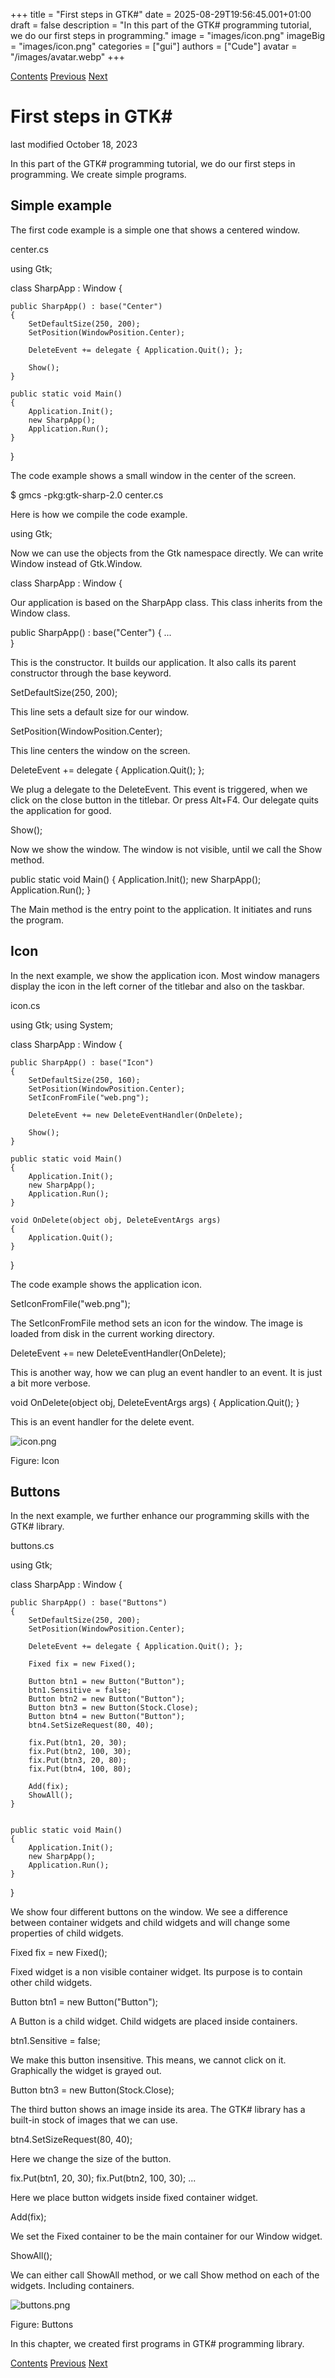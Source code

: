 +++
title = "First steps in GTK#"
date = 2025-08-29T19:56:45.001+01:00
draft = false
description = "In this part of the GTK# programming tutorial, we do our first steps in programming."
image = "images/icon.png"
imageBig = "images/icon.png"
categories = ["gui"]
authors = ["Cude"]
avatar = "/images/avatar.webp"
+++

[Contents](..)
[Previous](../introduction/)
[Next](../layout/)

# First steps in GTK#

last modified October 18, 2023

In this part of the GTK# programming tutorial, we do our first steps in programming.
We create simple programs. 

## Simple example

The first code example is a simple one that shows a centered window.  

center.cs
  
 
using Gtk;
 
class SharpApp : Window {
 
    public SharpApp() : base("Center")
    {
        SetDefaultSize(250, 200);
        SetPosition(WindowPosition.Center);
        
        DeleteEvent += delegate { Application.Quit(); };
        
        Show();    
    }
    
    public static void Main()
    {
        Application.Init();
        new SharpApp();        
        Application.Run();
    }
}

The code example shows a small window in the center of the screen. 

$ gmcs -pkg:gtk-sharp-2.0 center.cs

Here is how we compile the code example.

using Gtk;

Now we can use the objects from the Gtk namespace directly. We can write 
Window instead of Gtk.Window. 

class SharpApp : Window {

Our application is based on the SharpApp class. This class inherits from 
the Window class. 

public SharpApp() : base("Center")
{
    ...   
}

This is the constructor. It builds our application. It also calls
its parent constructor through the base keyword.

SetDefaultSize(250, 200);

This line sets a default size for our window. 

SetPosition(WindowPosition.Center);

This line centers the window on the screen. 

DeleteEvent += delegate { Application.Quit(); };

We plug a delegate to the DeleteEvent. This
event is triggered, when we click on the close button in the titlebar. 
Or press Alt+F4. Our delegate quits the application for good. 

Show();

Now we show the window. The window is not visible, until we call the 
Show method. 

public static void Main()
{
    Application.Init();
    new SharpApp();        
    Application.Run();
}

The Main method is the entry point to the 
application. It initiates and runs the program. 

## Icon

In the next example, we show the application icon. Most window managers 
display the icon in the left corner of the titlebar and also on the taskbar.

icon.cs
  

 
using Gtk;
using System;
 
class SharpApp : Window {
 
    public SharpApp() : base("Icon")
    {
        SetDefaultSize(250, 160);
        SetPosition(WindowPosition.Center);
        SetIconFromFile("web.png");
        
        DeleteEvent += new DeleteEventHandler(OnDelete);
        
        Show();      
    }
    
    public static void Main()
    {
        Application.Init();
        new SharpApp();
        Application.Run();
    }

    void OnDelete(object obj, DeleteEventArgs args)
    {
        Application.Quit();
    }
}

The code example shows the application icon. 

SetIconFromFile("web.png");

The SetIconFromFile method sets an icon for the window.
The image is loaded from disk in the current working directory. 

DeleteEvent += new DeleteEventHandler(OnDelete);

This is another way, how we can plug an event handler to an event. 
It is just a bit more verbose.

void OnDelete(object obj, DeleteEventArgs args)
{
    Application.Quit();
}

This is an event handler for the delete event. 

![icon.png](images/icon.png)

Figure: Icon

## Buttons

In the next example, we further enhance our programming skills with 
the GTK# library.

buttons.cs
  

using Gtk;
 
class SharpApp : Window
{
    
    public SharpApp() : base("Buttons")
    {
        SetDefaultSize(250, 200);
        SetPosition(WindowPosition.Center);
        
        DeleteEvent += delegate { Application.Quit(); };

        Fixed fix = new Fixed();

        Button btn1 = new Button("Button");
        btn1.Sensitive = false;
        Button btn2 = new Button("Button");
        Button btn3 = new Button(Stock.Close);
        Button btn4 = new Button("Button");
        btn4.SetSizeRequest(80, 40);

        fix.Put(btn1, 20, 30);
        fix.Put(btn2, 100, 30);
        fix.Put(btn3, 20, 80);
        fix.Put(btn4, 100, 80);
        
        Add(fix);
        ShowAll();
    }
    

    public static void Main() 
    {
        Application.Init();
        new SharpApp();
        Application.Run();
    }
}

We show four different buttons on the window. We see a difference between 
container widgets and child widgets and will change some properties of 
child widgets. 

Fixed fix = new Fixed();

Fixed widget is a non visible container widget. 
Its purpose is to contain other child widgets. 

Button btn1 = new Button("Button");

A Button is a child widget. Child widgets are placed inside
containers. 

btn1.Sensitive = false;

We make this button insensitive. This means, we cannot click on it. 
Graphically the widget is grayed out.

Button btn3 = new Button(Stock.Close);

The third button shows an image inside its area. The GTK# library
has a built-in stock of images that we can use. 

btn4.SetSizeRequest(80, 40);

Here we change the size of the button. 

fix.Put(btn1, 20, 30);
fix.Put(btn2, 100, 30);
...

Here we place button widgets inside fixed container widget. 

Add(fix);

We set the Fixed container to be the main container for 
our Window widget. 

ShowAll();

We can either call ShowAll method, or we call Show
method on each of the widgets. Including containers. 

![buttons.png](images/buttons.png)

Figure: Buttons

In this chapter, we created first programs in GTK# programming library. 

[Contents](..)
[Previous](../introduction/)
[Next](../layout/)